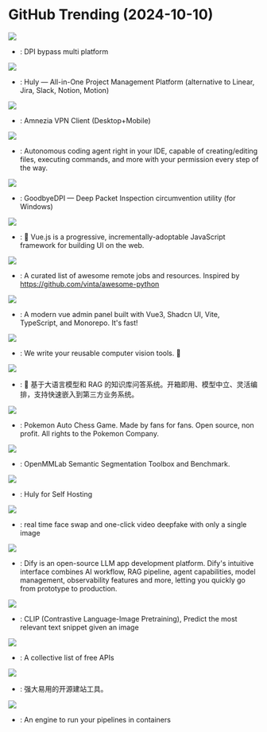 # GitHub Trending (2024-10-10)

![](https://img.shields.io/badge/C-New%20227-green?style=flat-square&logo=appveyor)
- [](https://github.comundefined): DPI bypass multi platform

![](https://img.shields.io/badge/TypeScript-New%20550-green?style=flat-square&logo=appveyor)
- [](https://github.comundefined): Huly — All-in-One Project Management Platform (alternative to Linear, Jira, Slack, Notion, Motion)

![](https://img.shields.io/badge/C%2B%2B-New%20112-green?style=flat-square&logo=appveyor)
- [](https://github.comundefined): Amnezia VPN Client (Desktop+Mobile)

![](https://img.shields.io/badge/TypeScript-New%20221-green?style=flat-square&logo=appveyor)
- [](https://github.comundefined): Autonomous coding agent right in your IDE, capable of creating/editing files, executing commands, and more with your permission every step of the way.

![](https://img.shields.io/badge/C-New%20238-green?style=flat-square&logo=appveyor)
- [](https://github.comundefined): GoodbyeDPI — Deep Packet Inspection circumvention utility (for Windows)

![](https://img.shields.io/badge/TypeScript-New%2027-green?style=flat-square&logo=appveyor)
- [](https://github.comundefined): 🖖 Vue.js is a progressive, incrementally-adoptable JavaScript framework for building UI on the web.

![](https://img.shields.io/badge/none-New%20491-green?style=flat-square&logo=appveyor)
- [](https://github.comundefined): A curated list of awesome remote jobs and resources. Inspired by https://github.com/vinta/awesome-python

![](https://img.shields.io/badge/Vue-New%20105-green?style=flat-square&logo=appveyor)
- [](https://github.comundefined): A modern vue admin panel built with Vue3, Shadcn UI, Vite, TypeScript, and Monorepo. It's fast!

![](https://img.shields.io/badge/Python-New%20170-green?style=flat-square&logo=appveyor)
- [](https://github.comundefined): We write your reusable computer vision tools. 💜

![](https://img.shields.io/badge/Python-New%2022-green?style=flat-square&logo=appveyor)
- [](https://github.comundefined): 🚀 基于大语言模型和 RAG 的知识库问答系统。开箱即用、模型中立、灵活编排，支持快速嵌入到第三方业务系统。

![](https://img.shields.io/badge/TypeScript-New%20106-green?style=flat-square&logo=appveyor)
- [](https://github.comundefined): Pokemon Auto Chess Game. Made by fans for fans. Open source, non profit. All rights to the Pokemon Company.

![](https://img.shields.io/badge/Python-New%2022-green?style=flat-square&logo=appveyor)
- [](https://github.comundefined): OpenMMLab Semantic Segmentation Toolbox and Benchmark.

![](https://img.shields.io/badge/Shell-New%2094-green?style=flat-square&logo=appveyor)
- [](https://github.comundefined): Huly for Self Hosting

![](https://img.shields.io/badge/Python-New%20121-green?style=flat-square&logo=appveyor)
- [](https://github.comundefined): real time face swap and one-click video deepfake with only a single image

![](https://img.shields.io/badge/TypeScript-New%20135-green?style=flat-square&logo=appveyor)
- [](https://github.comundefined): Dify is an open-source LLM app development platform. Dify's intuitive interface combines AI workflow, RAG pipeline, agent capabilities, model management, observability features and more, letting you quickly go from prototype to production.

![](https://img.shields.io/badge/Jupyter%20Notebook-New%2020-green?style=flat-square&logo=appveyor)
- [](https://github.comundefined): CLIP (Contrastive Language-Image Pretraining), Predict the most relevant text snippet given an image

![](https://img.shields.io/badge/Python-New%20136-green?style=flat-square&logo=appveyor)
- [](https://github.comundefined): A collective list of free APIs

![](https://img.shields.io/badge/Java-New%2057-green?style=flat-square&logo=appveyor)
- [](https://github.comundefined): 强大易用的开源建站工具。

![](https://img.shields.io/badge/Go-New%209-green?style=flat-square&logo=appveyor)
- [](https://github.comundefined): An engine to run your pipelines in containers

